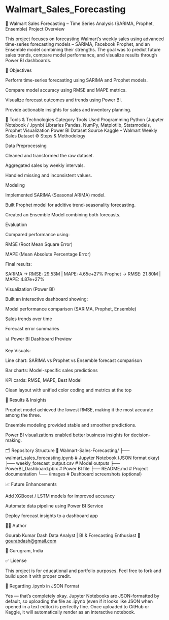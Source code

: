 # Walmart_Sales_Forecasting
🛒 Walmart Sales Forecasting – Time Series Analysis (SARIMA, Prophet, Ensemble)
Project Overview

This project focuses on forecasting Walmart’s weekly sales using advanced time-series forecasting models – SARIMA, Facebook Prophet, and an Ensemble model combining their strengths.
The goal was to predict future sales trends, compare model performance, and visualize results through Power BI dashboards.

🧠 Objectives

Perform time-series forecasting using SARIMA and Prophet models.

Compare model accuracy using RMSE and MAPE metrics.

Visualize forecast outcomes and trends using Power BI.

Provide actionable insights for sales and inventory planning.

🧰 Tools & Technologies
Category	Tools Used
Programming	Python (Jupyter Notebook / .ipynb)
Libraries	Pandas, NumPy, Matplotlib, Statsmodels, Prophet
Visualization	Power BI
Dataset Source	Kaggle – Walmart Weekly Sales Dataset
⚙️ Steps & Methodology

Data Preprocessing

Cleaned and transformed the raw dataset.

Aggregated sales by weekly intervals.

Handled missing and inconsistent values.

Modeling

Implemented SARIMA (Seasonal ARIMA) model.

Built Prophet model for additive trend-seasonality forecasting.

Created an Ensemble Model combining both forecasts.

Evaluation

Compared performance using:

RMSE (Root Mean Square Error)

MAPE (Mean Absolute Percentage Error)

Final results:

SARIMA → RMSE: 29.53M | MAPE: 4.65e+27%
Prophet → RMSE: 21.80M | MAPE: 4.87e+27%


Visualization (Power BI)

Built an interactive dashboard showing:

Model performance comparison (SARIMA, Prophet, Ensemble)

Sales trends over time

Forecast error summaries

📊 Power BI Dashboard Preview

Key Visuals:

Line chart: SARIMA vs Prophet vs Ensemble forecast comparison

Bar charts: Model-specific sales predictions

KPI cards: RMSE, MAPE, Best Model

Clean layout with unified color coding and metrics at the top

🏁 Results & Insights

Prophet model achieved the lowest RMSE, making it the most accurate among the three.

Ensemble modeling provided stable and smoother predictions.

Power BI visualizations enabled better business insights for decision-making.

🗂️ Repository Structure
📁 Walmart-Sales-Forecasting/
├── walmart_sales_forecasting.ipynb     # Jupyter Notebook (JSON format okay)
├── weekly_forecast_output.csv          # Model outputs
├── PowerBI_Dashboard.pbix              # Power BI file
├── README.md                           # Project documentation
└── /images                             # Dashboard screenshots (optional)

📈 Future Enhancements

Add XGBoost / LSTM models for improved accuracy

Automate data pipeline using Power BI Service

Deploy forecast insights to a dashboard app

🧑‍💻 Author

Gourab Kumar Dash
Data Analyst | BI & Forecasting Enthusiast
📧 gourabdash@gmail.com

📍 Gurugram, India

✅ License

This project is for educational and portfolio purposes. Feel free to fork and build upon it with proper credit.

🔸 Regarding .ipynb in JSON Format

Yes — that’s completely okay.
Jupyter Notebooks are JSON-formatted by default, so uploading the file as .ipynb (even if it looks like JSON when opened in a text editor) is perfectly fine.
Once uploaded to GitHub or Kaggle, it will automatically render as an interactive notebook.
